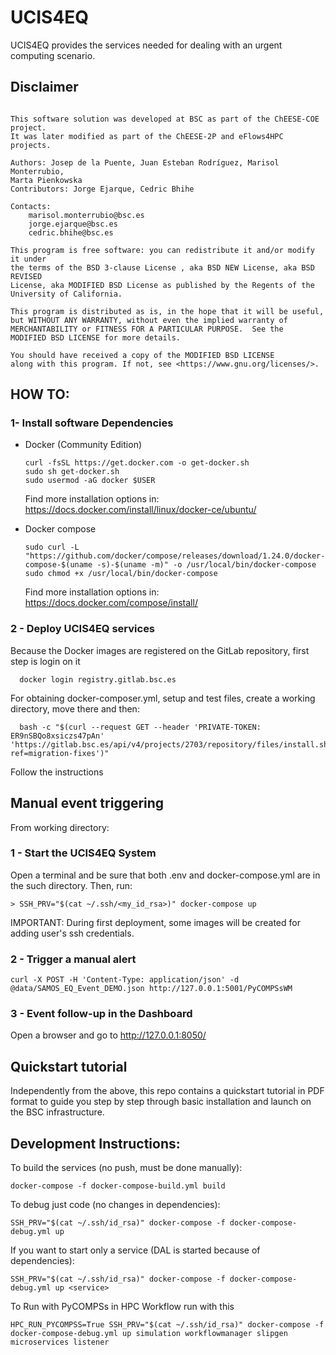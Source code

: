 # UCIS4EQ

UCIS4EQ provides the services needed for dealing with an urgent computing
scenario.

## Disclaimer
```

This software solution was developed at BSC as part of the ChEESE-COE project.
It was later modified as part of the ChEESE-2P and eFlows4HPC projects.

Authors: Josep de la Puente, Juan Esteban Rodríguez, Marisol Monterrubio,
Marta Pienkowska
Contributors: Jorge Ejarque, Cedric Bhihe

Contacts:
    marisol.monterrubio@bsc.es
    jorge.ejarque@bsc.es
    cedric.bhihe@bsc.es

This program is free software: you can redistribute it and/or modify it under
the terms of the BSD 3-clause License , aka BSD NEW License, aka BSD REVISED
License, aka MODIFIED BSD License as published by the Regents of the
University of California.

This program is distributed as is, in the hope that it will be useful,
but WITHOUT ANY WARRANTY, without even the implied warranty of
MERCHANTABILITY or FITNESS FOR A PARTICULAR PURPOSE.  See the
MODIFIED BSD LICENSE for more details.

You should have received a copy of the MODIFIED BSD LICENSE
along with this program. If not, see <https://www.gnu.org/licenses/>.
```


## HOW TO:

### 1- Install software Dependencies

* Docker (Community Edition)
  ```
  curl -fsSL https://get.docker.com -o get-docker.sh
  sudo sh get-docker.sh
  sudo usermod -aG docker $USER
  ```
  Find more installation options in:
  https://docs.docker.com/install/linux/docker-ce/ubuntu/

* Docker compose
  ```
  sudo curl -L "https://github.com/docker/compose/releases/download/1.24.0/docker-compose-$(uname -s)-$(uname -m)" -o /usr/local/bin/docker-compose
  sudo chmod +x /usr/local/bin/docker-compose
  ```
  Find more installation options in:
  https://docs.docker.com/compose/install/

### 2 - Deploy UCIS4EQ services

Because the Docker images are registered on the GitLab repository, first step is login on it

```
  docker login registry.gitlab.bsc.es
```

For obtaining docker-composer.yml, setup and test files, create a working directory, move there and then:

```
  bash -c "$(curl --request GET --header 'PRIVATE-TOKEN: ER9nSBQo8xsiczs47pAn' 'https://gitlab.bsc.es/api/v4/projects/2703/repository/files/install.sh/raw?ref=migration-fixes')"
```

Follow the instructions

## Manual event triggering

From working directory:

### 1 - Start the UCIS4EQ System
Open a terminal and be sure that both .env and docker-compose.yml are in the such directory. Then, run:

```
> SSH_PRV="$(cat ~/.ssh/<my_id_rsa>)" docker-compose up
```

IMPORTANT: During first deployment, some images will be created for adding user's ssh credentials.

### 2 - Trigger a manual alert
```
curl -X POST -H 'Content-Type: application/json' -d @data/SAMOS_EQ_Event_DEMO.json http://127.0.0.1:5001/PyCOMPSsWM
```

### 3 - Event follow-up in the Dashboard

Open a browser and go to http://127.0.0.1:8050/

## Quickstart tutorial

Independently from the above, this repo contains a quickstart tutorial in PDF format to guide you step by step through basic installation and launch on the BSC infrastructure.

## Development Instructions:

To build the services (no push, must be done manually):

```
docker-compose -f docker-compose-build.yml build
```

To debug just code (no changes in dependencies):

```
SSH_PRV="$(cat ~/.ssh/id_rsa)" docker-compose -f docker-compose-debug.yml up
```

If you want to start only a service (DAL is started because of dependencies): 

```
SSH_PRV="$(cat ~/.ssh/id_rsa)" docker-compose -f docker-compose-debug.yml up <service> 
```
To Run with PyCOMPSs in HPC Workflow run with this 
``` 
HPC_RUN_PYCOMPSS=True SSH_PRV="$(cat ~/.ssh/id_rsa)" docker-compose -f docker-compose-debug.yml up simulation workflowmanager slipgen microservices listener
```



 


